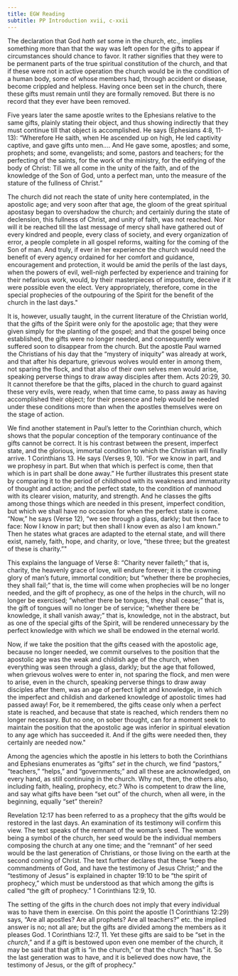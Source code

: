 ```yaml
---
title: EGW Reading
subtitle: PP Introduction xvii, c-xxii
---
```


The declaration that God _hath set_ some in the church, etc., implies something more than that the way was left open for the gifts to appear if circumstances should chance to favor. It rather signifies that they were to be permanent parts of the true spiritual constitution of the church, and that if these were not in active operation the church would be in the condition of a human body, some of whose members had, through accident or disease, become crippled and helpless. Having once been set in the church, there these gifts must remain until they are formally removed. But there is no record that they ever have been removed.

Five years later the same apostle writes to the Ephesians relative to the same gifts, plainly stating their object, and thus showing indirectly that they must continue till that object is accomplished. He says (Ephesians 4:8, 11-13): “Wherefore He saith, when He ascended up on high, He led captivity captive, and gave gifts unto men.... And He gave some, apostles; and some, prophets; and some, evangelists; and some, pastors and teachers; for the perfecting of the saints, for the work of the ministry, for the edifying of the body of Christ: Till we all come in the unity of the faith, and of the knowledge of the Son of God, unto a perfect man, unto the measure of the stature of the fullness of Christ.”

The church did not reach the state of unity here contemplated, in the apostolic age; and very soon after that age, the gloom of the great spiritual apostasy began to overshadow the church; and certainly during the state of declension, this fullness of Christ, and unity of faith, was not reached. Nor will it be reached till the last message of mercy shall have gathered out of every kindred and people, every class of society, and every organization of error, a people complete in all gospel reforms, waiting for the coming of the Son of man. And truly, if ever in her experience the church would need the benefit of every agency ordained for her comfort and guidance, encouragement and protection, it would be amid the perils of the last days, when the powers of evil, well-nigh perfected by experience and training for their nefarious work, would, by their masterpieces of imposture, deceive if it were possible even the elect. Very appropriately, therefore, come in the special prophecies of the outpouring of the Spirit for the benefit of the church in the last days."

It is, however, usually taught, in the current literature of the Christian world, that the gifts of the Spirit were only for the apostolic age; that they were given simply for the planting of the gospel; and that the gospel being once established, the gifts were no longer needed, and consequently were suffered soon to disappear from the church. But the apostle Paul warned the Christians of his day that the “mystery of iniquity” was already at work, and that after his departure, grievous wolves would enter in among them, not sparing the flock, and that also of their own selves men would arise, speaking perverse things to draw away disciples after them. Acts 20:29, 30. It cannot therefore be that the gifts, placed in the church to guard against these very evils, were ready, when that time came, to pass away as having accomplished their object; for their presence and help would be needed under these conditions more than when the apostles themselves were on the stage of action.

We find another statement in Paul’s letter to the Corinthian church, which shows that the popular conception of the temporary continuance of the gifts cannot be correct. It is his contrast between the present, imperfect state, and the glorious, immortal condition to which the Christian will finally arrive. 1 Corinthians 13. He says (Verses 9, 10). “For we know in part, and we prophesy in part. But when that which is perfect is come, then that which is in part shall be done away.” He further illustrates this present state by comparing it to the period of childhood with its weakness and immaturity of thought and action; and the perfect state, to the condition of manhood with its clearer vision, maturity, and strength. And he classes the gifts among those things which are needed in this present, imperfect condition, but which we shall have no occasion for when the perfect state is come. “Now,” he says (Verse 12), “we see through a glass, darkly; but then face to face: Now I know in part; but then shall I know even as also I am known.” Then he states what graces are adapted to the eternal state, and will there exist, namely, faith, hope, and charity, or love, “these three; but the greatest of these is charity.”"

This explains the language of Verse 8: “Charity never faileth;” that is, charity, the heavenly grace of love, will endure forever; it is the crowning glory of man’s future, immortal condition; but “whether there be prophecies, they shall fail;” that is, the time will come when prophecies will be no longer needed, and the gift of prophecy, as one of the helps in the church, will no longer be exercised; “whether there be tongues, they shall cease;” that is, the gift of tongues will no longer be of service; “whether there be knowledge, it shall vanish away;” that is, knowledge, not in the abstract, but as one of the special gifts of the Spirit, will be rendered unnecessary by the perfect knowledge with which we shall be endowed in the eternal world.

Now, if we take the position that the gifts ceased with the apostolic age, because no longer needed, we commit ourselves to the position that the apostolic age was the weak and childish age of the church, when everything was seen through a glass, darkly; but the age that followed, when grievous wolves were to enter in, not sparing the flock, and men were to arise, even in the church, speaking perverse things to draw away disciples after them, was an age of perfect light and knowledge, in which the imperfect and childish and darkened knowledge of apostolic times had passed away! For, be it remembered, the gifts cease only when a perfect state is reached, and because that state is reached, which renders them no longer necessary. But no one, on sober thought, can for a moment seek to maintain the position that the apostolic age was inferior in spiritual elevation to any age which has succeeded it. And if the gifts were needed then, they certainly are needed now."

Among the agencies which the apostle in his letters to both the Corinthians and Ephesians enumerates as “gifts” _set_ in the church, we find “pastors,” “teachers,” “helps,” and “governments;” and all these are acknowledged, on every hand, as still continuing in the church. Why not, then, the others also, including faith, healing, prophecy, etc.? Who is competent to draw the line, and say what gifts have been “set out” of the church, when all were, in the beginning, equally “set” therein?

Revelation 12:17 has been referred to as a prophecy that the gifts would be restored in the last days. An examination of its testimony will confirm this view. The text speaks of the remnant of the woman’s seed. The woman being a symbol of the church, her seed would be the individual members composing the church at any one time; and the “remnant” of her seed would be the last generation of Christians, or those living on the earth at the second coming of Christ. The text further declares that these “keep the commandments of God, and have the testimony of Jesus Christ;” and the “testimony of Jesus” is explained in chapter 19:10 to be “the spirit of prophecy,” which must be understood as that which among the gifts is called “the gift of prophecy.” 1 Corinthians 12:9, 10.

The setting of the gifts in the church does not imply that every individual was to have them in exercise. On this point the apostle (1 Corinthians 12:29) says, “Are all apostles? Are all prophets? Are all teachers?” etc. the implied answer is no; not all are; but the gifts are divided among the members as it pleases God. 1 Corinthians 12:7, 11. Yet these gifts are said to be “set in the _church_,” and if a gift is bestowed upon even one member of the church, it may be said that that gift is “in the church,” or that the church “has” it. So the last generation was to have, and it is believed does now have, the testimony of Jesus, or the gift of prophecy."